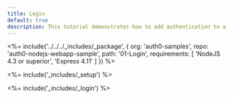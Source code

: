 ```yaml
---
title: Login
default: true
description: This tutorial demonstrates how to add authentication to a Node.js and Express web app
---
```


<%= include('../../../_includes/_package', {
  org: 'auth0-samples',
  repo: 'auth0-nodejs-webapp-sample',
  path: '01-Login',
  requirements: [
    'NodeJS 4.3 or superior',
    'Express 4.11'
  ]
}) %>

<%= include('_includes/_setup') %>

<%= include('_includes/_login') %>